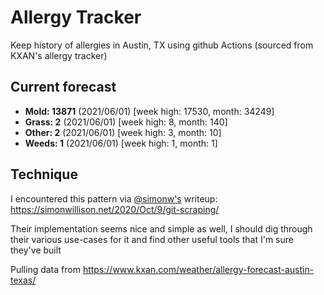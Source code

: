 # Allergy Tracker

Keep history of allergies in Austin, TX using github Actions (sourced from KXAN's allergy tracker)

## Current forecast
<!-- INJECT FORECAST -->
- **Mold: 13871** (2021/06/01)  [week high: 17530, month: 34249]
- **Grass: 2** (2021/06/01)  [week high: 8, month: 140]
- **Other: 2** (2021/06/01)  [week high: 3, month: 10]
- **Weeds: 1** (2021/06/01)  [week high: 1, month: 1]
<!-- END INJECT FORECAST -->

## Technique

I encountered this pattern via [@simonw's](https://github.com/simonw) writeup: https://simonwillison.net/2020/Oct/9/git-scraping/

Their implementation seems nice and simple as well, I should dig through their various use-cases for it and find other useful tools that I'm sure they've built

Pulling data from https://www.kxan.com/weather/allergy-forecast-austin-texas/
